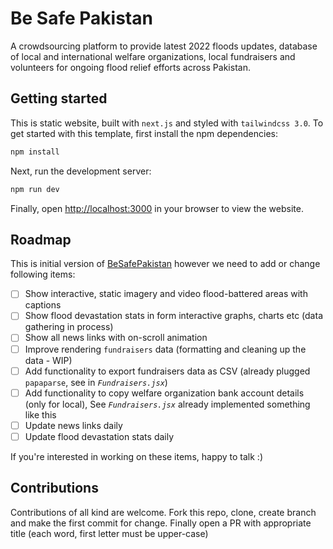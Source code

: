 # Be Safe Pakistan

A crowdsourcing platform to provide latest 2022 floods updates, database of local and international welfare organizations, local fundraisers and volunteers for ongoing flood relief efforts across Pakistan.

## Getting started

This is static website, built with `next.js` and styled with `tailwindcss 3.0`. To get started with this template, first install the npm dependencies:

```bash
npm install
```

Next, run the development server:

```bash
npm run dev
```

Finally, open [http://localhost:3000](http://localhost:3000) in your browser to view the website.
## Roadmap

This is initial version of [BeSafePakistan](https://besafepakistan.com) however we need to add or change following items:

- [ ] Show interactive, static imagery and video flood-battered areas with captions
- [ ] Show flood devastation stats in form interactive graphs, charts etc (data gathering in process)
- [ ] Show all news links with on-scroll animation
- [ ] Improve rendering `fundraisers` data (formatting and cleaning up the data - WIP)
- [ ] Add functionality to export fundraisers data as CSV (already plugged `papaparse`, see in *`Fundraisers.jsx`*)
- [ ] Add functionality to copy welfare organization bank account details (only for local), See *`Fundraisers.jsx`* already implemented something like this
- [ ] Update news links daily
- [ ] Update flood devastation stats daily

If you're interested in working on these items, happy to talk :)

## Contributions

Contributions of all kind are welcome. Fork this repo, clone, create branch and make the first commit for change. Finally open a PR with appropriate title (each word, first letter must be upper-case)
